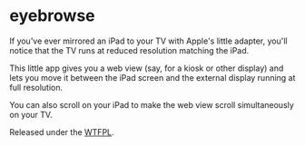 # eyebrowse

If you've ever mirrored an iPad to your TV with Apple's little adapter, you'll notice that the TV runs at reduced resolution matching the iPad. 

This little app gives you a web view (say, for a kiosk or other display) and lets you move it between the iPad screen and the external display running at full resolution. 

You can also scroll on your iPad to make the web view scroll simultaneously on your TV. 

Released under the [WTFPL](http://www.wtfpl.net). 
